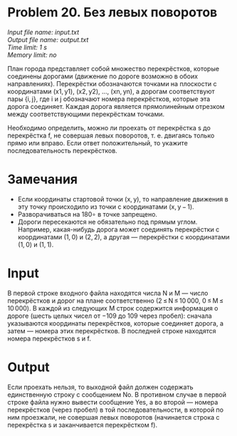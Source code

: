 # Problem 20. Без левых поворотов
*Input file name: input.txt\
Output file name: output.txt\
Time limit: 1 s\
Memory limit: no*

План города представляет собой множество перекрёстков, которые соединены дорогами (движение по дороге возможно в обоих направлениях). Перекрёстки обозначаются точками на плоскости с координатами (x1, y1), (x2, y2), …, (xn, yn), а дорогам соответствуют пары {i, j}, где i и j обозначают номера перекрёстков, которые эта дорога соединяет. Каждая дорога является прямолинейным отрезком между соответствующими перекрёсткам точками.

Необходимо определить, можно ли проехать от перекрёстка s до перекрёстка f, не совершая левых поворотов, т. е. двигаясь только прямо или вправо. Если ответ положительный, то укажите последовательность перекрёстков.

# Замечания

 - Если координаты стартовой точки (x, y), то направление движения в эту точку происходило из точки с координатами (x, y − 1).
 - Разворачиваться на 180∘ в точке запрещено.
 - Дороги пересекаются не обязательно под прямым углом. Например, какая-нибудь дорога может соединять перекрёстки с координатами (1, 0) и (2, 2), а другая — перекрёстки с координатами (1, 0) и (1, 1).

# Input

В первой строке входного файла находятся числа N и M — число перекрёстков и дорог на плане соответственно (2 ≤ N ≤ 10 000, 0 ≤ M ≤ 10 000). В каждой из следующих M строк содержится информация о дороге (шесть целых чисел от −109 до 109 через пробел): сначала указываются координаты перекрёстков, которые соединяет дорога, а затем — номера этих перекрёстков. В последней строке находятся номера перекрёстков s и f.

# Output

Если проехать нельзя, то выходной файл должен содержать единственную строку с сообщением No. В противном случае в первой строке файла нужно вывести сообщение Yes, а во второй — номера перекрёстков (через пробел) в той последовательности, в которой по ним проезжали, не совершая левых поворотов (начинается строка с перекрёстка s и заканчивается перекрёстком f).
